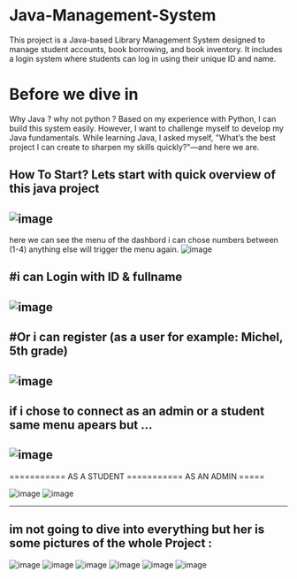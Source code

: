 # Java-Management-System
This project is a Java-based Library Management System designed to manage student accounts, book borrowing, and book inventory. It includes a login system where students can log in using their unique ID and name. 
# Before we dive in 

Why Java ? why not python ?
Based on my experience with Python, I can build this system easily. However, I want to challenge myself to develop my Java fundamentals. While learning Java, I asked myself, "What’s the best project I can create to sharpen my skills quickly?"—and here we are.

How To Start?
Lets start with quick overview of this java project
----
![image](https://github.com/user-attachments/assets/e450ce2e-32ac-4852-9f5d-eb92767f956e)
-----
here we can see the menu of the dashbord i can chose numbers between (1-4) anything else will trigger the menu again.
![image](https://github.com/user-attachments/assets/70f9aec5-298f-4f58-a566-9010767de814)

#i can Login with ID & fullname
---
![image](https://github.com/user-attachments/assets/7d3adb5b-888e-4e37-8ce9-4f25e62ba35d)
---
#Or i can register (as a user for example: Michel, 5th grade)
---
![image](https://github.com/user-attachments/assets/2d5af0cf-1796-4de1-85bb-e260a695ab96)
---
if i chose to connect as an admin or a student same menu apears but ...
---
![image](https://github.com/user-attachments/assets/1157e14c-41c7-4be2-815d-3cc7673b9bb1)
---
===========  AS A STUDENT =========== AS AN ADMIN =====

![image](https://github.com/user-attachments/assets/f499a1d4-bf4d-4335-a399-48872f57acdd) ![image](https://github.com/user-attachments/assets/d3ac5526-de78-4485-9bf4-9ef0152899c1)


---

im not going to dive into everything but her is some pictures of the whole Project :
---
![image](https://github.com/user-attachments/assets/981bb849-488c-4f7c-ab87-8c35361918d1)
![image](https://github.com/user-attachments/assets/b6eeb423-acb6-4c1e-b424-b114f075ebf4)
![image](https://github.com/user-attachments/assets/878dc9df-b02c-47a6-a02f-ee19f28b47e8)
![image](https://github.com/user-attachments/assets/5f82e876-b13b-4fab-b154-be8a98d3e716)
![image](https://github.com/user-attachments/assets/dcd0cc14-20d4-4bbb-b9a1-b4a4a05d6b61)
![image](https://github.com/user-attachments/assets/d66de388-8869-4f53-bfa5-aeb3cdb5c7ea)

